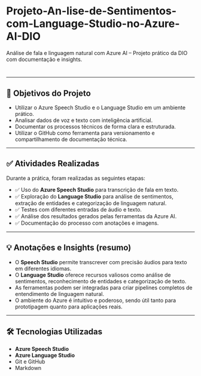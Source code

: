 # Projeto-An-lise-de-Sentimentos-com-Language-Studio-no-Azure-AI-DIO
Análise de fala e linguagem natural com Azure AI – Projeto prático da DIO com documentação e insights.

#

---

## 🎯 Objetivos do Projeto

* Utilizar o Azure Speech Studio e o Language Studio em um ambiente prático.
* Analisar dados de voz e texto com inteligência artificial.
* Documentar os processos técnicos de forma clara e estruturada.
* Utilizar o GitHub como ferramenta para versionamento e compartilhamento de documentação técnica.

---

## ✅ Atividades Realizadas

Durante a prática, foram realizadas as seguintes etapas:

* ✅ Uso do **Azure Speech Studio** para transcrição de fala em texto.
* ✅ Exploração do **Language Studio** para análise de sentimentos, extração de entidades e categorização de linguagem natural.
* ✅ Testes com diferentes entradas de áudio e texto.
* ✅ Análise dos resultados gerados pelas ferramentas da Azure AI.
* ✅ Documentação do processo com anotações e imagens.

---
## 💡 Anotações e Insights (resumo)

* O **Speech Studio** permite transcrever com precisão áudios para texto em diferentes idiomas.
* O **Language Studio** oferece recursos valiosos como análise de sentimentos, reconhecimento de entidades e categorização de texto.
* As ferramentas podem ser integradas para criar pipelines completos de entendimento de linguagem natural.
* O ambiente do Azure é intuitivo e poderoso, sendo útil tanto para prototipagem quanto para aplicações reais.

---

## 🛠️ Tecnologias Utilizadas

* **Azure Speech Studio**
* **Azure Language Studio**
* Git e GitHub
* Markdown

